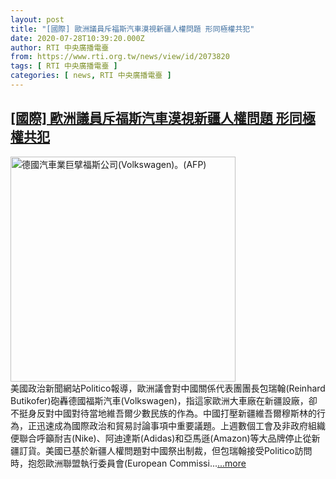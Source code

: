 ```yaml
---
layout: post
title: "[國際] 歐洲議員斥福斯汽車漠視新疆人權問題 形同極權共犯"
date: 2020-07-28T10:39:20.000Z
author: RTI 中央廣播電臺
from: https://www.rti.org.tw/news/view/id/2073820
tags: [ RTI 中央廣播電臺 ]
categories: [ news, RTI 中央廣播電臺 ]
---
```

<!--1595932760000-->
[[國際] 歐洲議員斥福斯汽車漠視新疆人權問題 形同極權共犯](https://www.rti.org.tw/news/view/id/2073820)
------

<div>
<img src="https://static.rti.org.tw/assets/thumbnails/2018/01/15/151598513951058.jpg" width="360" alt="德國汽車業巨擘福斯公司(Volkswagen)。(AFP)" title="德國汽車業巨擘福斯公司(Volkswagen)。(AFP)"><br>美國政治新聞網站Politico報導，歐洲議會對中國關係代表團團長包瑞翰(Reinhard Butikofer)砲轟德國福斯汽車(Volkswagen)，指這家歐洲大車廠在新疆設廠，卻不挺身反對中國對待當地維吾爾少數民族的作為。中國打壓新疆維吾爾穆斯林的行為，正迅速成為國際政治和貿易討論事項中重要議題。上週數個工會及非政府組織便聯合呼籲耐吉(Nike)、阿迪達斯(Adidas)和亞馬遜(Amazon)等大品牌停止從新疆訂貨。美國已基於新疆人權問題對中國祭出制裁，但包瑞翰接受Politico訪問時，抱怨歐洲聯盟執行委員會(European Commissi...<a target="_blank" href="https://www.rti.org.tw/news/view/id/2073820">...more</a>
</div>
